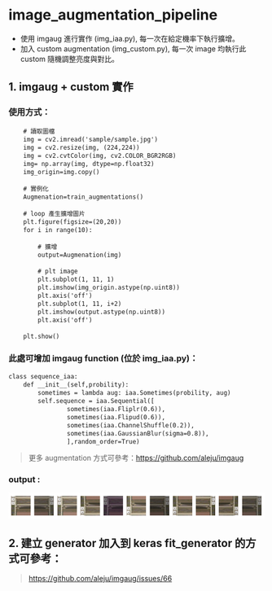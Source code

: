 # image_augmentation_pipeline
* 使用 imgaug 進行實作 (img_iaa.py), 每一次在給定機率下執行擴增。 
* 加入 custom augmentation (img_custom.py), 每一次 image 均執行此 custom 隨機調整亮度與對比。 

## 1. imgaug + custom 實作
### 使用方式：
```python=
    # 讀取圖檔
    img = cv2.imread('sample/sample.jpg')  
    img = cv2.resize(img, (224,224))
    img = cv2.cvtColor(img, cv2.COLOR_BGR2RGB)
    img= np.array(img, dtype=np.float32)
    img_origin=img.copy()
    
    # 實例化
    Augmenation=train_augmentations()
    
    # loop 產生擴增圖片
    plt.figure(figsize=(20,20))
    for i in range(10):

        # 擴增
        output=Augmenation(img)

        # plt image
        plt.subplot(1, 11, 1)
        plt.imshow(img_origin.astype(np.uint8))
        plt.axis('off')
        plt.subplot(1, 11, i+2)
        plt.imshow(output.astype(np.uint8))
        plt.axis('off')
    
    plt.show()
```
### 此處可增加 imgaug function (位於 img_iaa.py)：
```
class sequence_iaa:
    def __init__(self,probility):
        sometimes = lambda aug: iaa.Sometimes(probility, aug)
        self.sequence = iaa.Sequential([
                sometimes(iaa.Fliplr(0.6)),
                sometimes(iaa.Flipud(0.6)),
                sometimes(iaa.ChannelShuffle(0.2)),
                sometimes(iaa.GaussianBlur(sigma=0.8)),
                ],random_order=True)
```
> 更多 augmentation 方式可參考：https://github.com/aleju/imgaug

### output :
![result](result.png)

## 2. 建立 generator 加入到 keras fit_generator 的方式可參考：
> https://github.com/aleju/imgaug/issues/66


